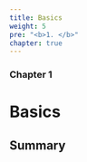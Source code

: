 ```yaml
---
title: Basics
weight: 5
pre: "<b>1. </b>"
chapter: true
---
```


### Chapter 1

# Basics


## Summary
